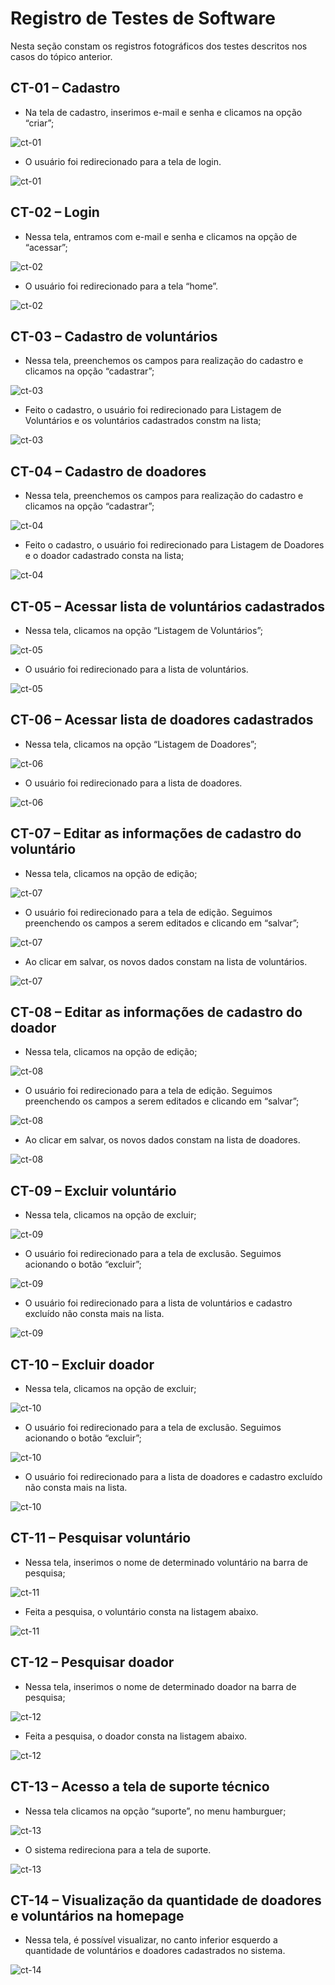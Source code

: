 # Registro de Testes de Software

Nesta seção constam os registros fotográficos dos testes descritos nos casos do tópico anterior.

## CT-01 – Cadastro 
- Na tela de cadastro, inserimos e-mail e senha e clicamos na opção “criar”;  

![ct-01](img/reg-testes/ct-01-parte1.png)

- O usuário foi redirecionado para a tela de login.

![ct-01](img/reg-testes/ct-01-parte2.png)
 
## CT-02 – Login
- Nessa tela, entramos com e-mail e senha e clicamos na opção de “acessar”; 

![ct-02](img/reg-testes/ct-02-parte1.png)

- O usuário foi redirecionado para a tela “home”. 

![ct-02](img/reg-testes/ct-02-parte2.png)

## CT-03 – Cadastro de voluntários 
- Nessa tela, preenchemos os campos para realização do cadastro e clicamos na opção “cadastrar”; 

![ct-03](img/reg-testes/ct-03-parte3.png)

- Feito o cadastro, o usuário foi redirecionado para Listagem de Voluntários e os voluntários cadastrados constm na lista; 

![ct-03](img/reg-testes/ct-03-parte2.png)
 

## CT-04 – Cadastro de doadores 
- Nessa tela, preenchemos os campos para realização do cadastro e clicamos na opção “cadastrar”; 

![ct-04](img/reg-testes/ct-04-parte1.png)

- Feito o cadastro, o usuário foi redirecionado para Listagem de Doadores e o doador cadastrado consta na lista; 

![ct-04](img/reg-testes/ct-04-parte2.png)

 
## CT-05 – Acessar lista de voluntários cadastrados   
- Nessa tela, clicamos na opção “Listagem de Voluntários”; 

![ct-05](img/reg-testes/ct-05-parte1.png)

- O usuário foi redirecionado para a lista de voluntários. 

![ct-05](img/reg-testes/ct-05-parte2.png)


## CT-06 – Acessar lista de doadores cadastrados   
- Nessa tela, clicamos na opção “Listagem de Doadores”; 

![ct-06](img/reg-testes/ct-06-parte1.png)

- O usuário foi redirecionado para a lista de doadores. 

![ct-06](img/reg-testes/ct-06-parte2.png)
 

## CT-07 – Editar as informações de cadastro do voluntário   
- Nessa tela, clicamos na opção de edição; 

![ct-07](img/reg-testes/ct-07-parte1.png)

- O usuário foi redirecionado para a tela de edição. Seguimos preenchendo os campos a serem editados e clicando em “salvar”; 

![ct-07](img/reg-testes/ct-07-parte2.png)

- Ao clicar em salvar, os novos dados constam na lista de voluntários. 

![ct-07](img/reg-testes/ct-07-parte3.png)

 

## CT-08 – Editar as informações de cadastro do doador 
- Nessa tela, clicamos na opção de edição; 

![ct-08](img/reg-testes/ct-08-parte1.png)

- O usuário foi redirecionado para a tela de edição. Seguimos preenchendo os campos a serem editados e clicando em “salvar”; 

![ct-08](img/reg-testes/ct-08-parte2.png)

- Ao clicar em salvar, os novos dados constam na lista de doadores. 

![ct-08](img/reg-testes/ct-08-parte3.png)
 

## CT-09 – Excluir voluntário   
- Nessa tela, clicamos na opção de excluir; 

![ct-09](img/reg-testes/ct-09-parte1.png)

- O usuário foi redirecionado para a tela de exclusão. Seguimos acionando o botão “excluir”; 

![ct-09](img/reg-testes/ct-09-parte2.png)

- O usuário foi redirecionado para a lista de voluntários e cadastro excluído não consta mais na lista.

![ct-09](img/reg-testes/ct-09-parte3.png)

 
## CT-10 – Excluir doador 
- Nessa tela, clicamos na opção de excluir; 

![ct-10](img/reg-testes/ct-10-parte1.png)

- O usuário foi redirecionado para a tela de exclusão. Seguimos acionando o botão “excluir”; 

![ct-10](img/reg-testes/ct-10-parte2.png)

- O usuário foi redirecionado para a lista de doadores e cadastro excluído não consta mais na lista. 

![ct-10](img/reg-testes/ct-10-parte3.png)


## CT-11 – Pesquisar voluntário
- Nessa tela, inserimos o nome de determinado voluntário na barra de pesquisa;  

![ct-11](img/reg-testes/ct-11-parte1.png)

- Feita a pesquisa, o voluntário consta na listagem abaixo.  

![ct-11](img/reg-testes/ct-11-parte2.png)


## CT-12 – Pesquisar doador
- Nessa tela, inserimos o nome de determinado doador na barra de pesquisa;  

![ct-12](img/reg-testes/ct-12-parte1.png)

- Feita a pesquisa, o doador consta na listagem abaixo.  

![ct-12](img/reg-testes/ct-12-parte2.png)

## CT-13 – Acesso a tela de suporte técnico 
- Nessa tela clicamos na opção “suporte”, no menu hamburguer; 

![ct-13](img/reg-testes/ct-13-parte1.png)

- O sistema redireciona para a tela de suporte. 

![ct-13](img/reg-testes/ct-13-parte2.png)

## CT-14 – Visualização da quantidade de doadores e voluntários na homepage 
- Nessa tela, é possível visualizar, no canto inferior esquerdo a quantidade de voluntários e doadores cadastrados no sistema. 

![ct-14](img/reg-testes/ct-14-parte1.png)


